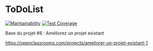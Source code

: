 ToDoList
========

[![Maintainability](https://api.codeclimate.com/v1/badges/aebdd573805461313ebc/maintainability)](https://codeclimate.com/github/leomoille/todo-and-co/maintainability)
[![Test Coverage](https://api.codeclimate.com/v1/badges/aebdd573805461313ebc/test_coverage)](https://codeclimate.com/github/leomoille/todo-and-co/test_coverage)

Base du projet #8 : Améliorez un projet existant

https://openclassrooms.com/projects/ameliorer-un-projet-existant-1
